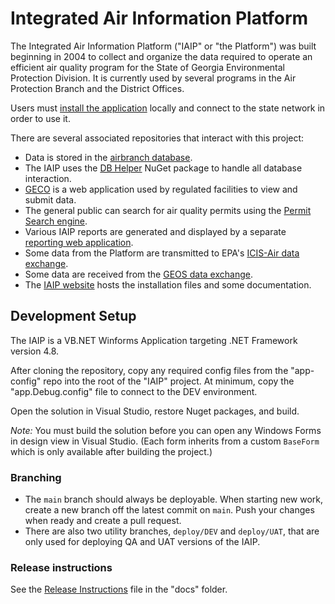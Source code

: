 # Integrated Air Information Platform

The Integrated Air Information Platform ("IAIP" or "the Platform") was built beginning in 2004 to collect and organize the data required to operate an efficient air quality program for the State of Georgia Environmental Protection Division. It is currently used by several programs in the Air Protection Branch and the District Offices.

Users must [install the application](https://iaip.gaepd.org/) locally and connect to the state network in order to use it.

There are several associated repositories that interact with this project:

* Data is stored in the [airbranch database](https://github.com/gaepdit/airbranch-db).
* The IAIP uses the [DB Helper](https://github.com/gaepdit/db-helper) NuGet package to handle all database interaction.
* [GECO](https://github.com/gaepdit/geco) is a web application used by regulated facilities to view and submit data.
* The general public can search for air quality permits using the [Permit Search engine](https://github.com/gaepdit/permit-search).
* Various IAIP reports are generated and displayed by a separate [reporting web application](https://github.com/gaepdit/airbranch-reports).
* Some data from the Platform are transmitted to EPA's [ICIS-Air data exchange]( https://github.com/gaepdit/icis-air-data-exchange).
* Some data are received from the [GEOS data exchange](https://github.com/gaepdit/geos-fis-fims-data-exchange).
* The [IAIP website](https://github.com/gaepdit/iaip/iaip-website) hosts the installation files and some documentation.

## Development Setup

The IAIP is a VB.NET Winforms Application targeting .NET Framework version 4.8. 

After cloning the repository, copy any required config files from the "app-config" repo into the root of the "IAIP" project. At minimum, copy the "app.Debug.config" file to connect to the DEV environment.

Open the solution in Visual Studio, restore Nuget packages, and build.

*Note:* You must build the solution before you can open any Windows Forms in design view in Visual Studio. (Each form inherits from a custom `BaseForm` which is only available after building the project.)

### Branching

* The `main` branch should always be deployable. When starting new work, create a new branch off the latest commit on `main`. Push your changes when ready and create a pull request.
* There are also two utility branches, `deploy/DEV` and `deploy/UAT`, that are only used for deploying QA and UAT versions of the IAIP. 

### Release instructions

See the [Release Instructions](docs/Release-Instructions.md) file in the "docs" folder.
